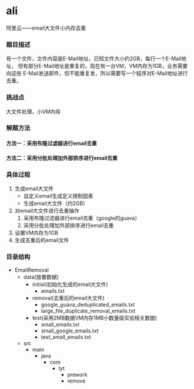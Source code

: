 # ali
阿里云——email大文件小内存去重

### 题目描述
  有一个文件，文件内容是E-Mail地址，已知文件大小约2GB，每行一个E-Mail地址， 但有部分E-Mail地址是重复的，现在有一台VM，VM内存为1GB，业务需要向这些 E-Mail发送邮件，但不能重复发，所以需要写一个程序对E-Mail地址进行去重。
### 挑战点
  大文件处理，小VM内存
### 解题方法
  #### 方法一：采用布隆过滤器进行email去重
  #### 方法二：采用分批处理加外部排序进行email去重
### 具体过程
1. 生成email大文件
     - 自定义email生成定义限制因素
     - 生成email大文件（约2GB）
2. 对email大文件进行去重操作
	  1. 采用布隆过滤器进行email去重（google的guava）
    2. 采用分批处理加外部排序进行email去重
3. 设置VM内存为1GB
4. 生成去重后的email文件
### 目录结构
* EmailRemoval
  * data(放置数据)
    * initial(初始化生成的email大文件)
      * emails.txt
    * removal(去重后的email大文件)
      * google_guava_deduplicated_emails.txt
      * large_file_duplicate_removal_emails.txt
    * test(采用2MB数据VM内存1MB小数量级实验相关数据)
      * small_emails.txt
      * small_google_emails.txt
      * test_small_emails.txt
  * src
    * main
      * java
        * com
          * lyt
            * prework
            * remove
